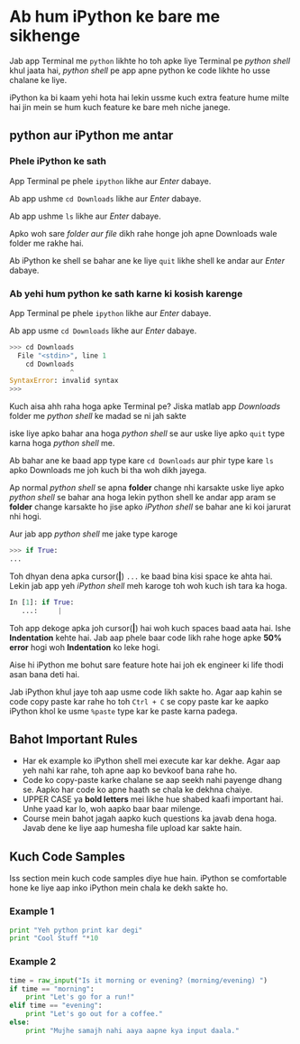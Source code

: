# Ab hum iPython ke bare me sikhenge

<!-- Yahan ipython kya ha aur kyu ushe ishtamal karte hai -->


Jab app Terminal me `python` likhte ho toh apke liye Terminal pe *python shell* khul jaata hai, *python shell* pe app apne python ke code likhte ho usse chalane ke liye.

iPython ka bi kaam yehi hota hai lekin ussme kuch extra feature hume milte hai jin mein se hum kuch feature ke bare meh niche janege.

## python aur iPython me antar

### Phele iPython ke sath
App Terminal pe phele ```ipython``` likhe aur *Enter* dabaye.

Ab app ushme ```cd Downloads``` likhe aur *Enter* dabaye.

Ab app ushme ```ls``` likhe aur *Enter* dabaye.

Apko woh sare *folder aur file* dikh rahe honge joh apne Downloads wale folder me rakhe hai.

Ab iPython ke shell se bahar ane ke liye ```quit``` likhe shell ke andar aur *Enter* dabaye.


### Ab yehi hum python ke sath karne ki kosish karenge

App Terminal pe phele ```ipython``` likhe aur *Enter* dabaye.

Ab app usme ```cd Downloads``` likhe aur *Enter* dabaye.

```python
>>> cd Downloads
  File "<stdin>", line 1
    cd Downloads
               ^
SyntaxError: invalid syntax
>>> 
```

Kuch aisa ahh raha hoga apke Terminal pe?
Jiska matlab app *Downloads* folder me *python shell* ke madad se ni jah sakte

iske liye apko bahar ana hoga *python shell* se aur uske liye apko ```quit``` type karna hoga *python shell* me.

Ab bahar ane ke baad app type kare ```cd Downloads``` aur phir type kare ```ls``` apko Downloads me joh kuch bi tha woh dikh jayega.

Ap normal *python shell* se apna **folder** change nhi karsakte uske liye apko *python shell* se bahar ana hoga lekin python shell ke andar app aram se **folder** change karsakte ho jise apko *iPython shell* se bahar ane ki koi jarurat nhi hogi.


Aur jab app *python shell* me jake type karoge
```python
>>> if True:
... 
```
Toh dhyan dena apka cursor(**|**) ```...``` ke baad bina kisi space ke ahta hai.
Lekin jab app yeh *iPython shell* meh karoge toh woh kuch ish tara ka hoga.

```python
In [1]: if True:
   ...:     |
```
Toh app dekoge apka joh cursor(**|**) hai woh kuch spaces baad aata hai.
Ishe **Indentation** kehte hai. Jab aap phele baar code likh rahe hoge apke **50% error** hogi
woh **Indentation** ko leke hogi.


Aise hi iPython me bohut sare feature hote hai joh ek engineer ki life thodi asan bana deti hai.

Jab iPython khul jaye toh aap usme code likh sakte ho. Agar aap kahin se code copy paste kar rahe ho toh `Ctrl + C` se copy paste kar ke
aapko iPython khol ke usme `%paste` type kar ke paste karna padega.


## Bahot Important Rules
- Har ek example ko iPython shell mei execute kar kar dekhe. Agar aap yeh nahi kar rahe, toh apne aap ko bevkoof bana rahe ho.
- Code ko copy-paste karke chalane se aap seekh nahi payenge dhang se. Aapko har code ko apne haath se chala ke dekhna chaiye.
- UPPER CASE ya **bold letters** mei likhe hue shabed kaafi important hai. Unhe yaad kar lo, woh aapko baar baar milenge.
- Course mein bahot jagah aapko kuch questions ka javab dena hoga. Javab dene ke liye aap humesha file upload kar sakte hain.

## Kuch Code Samples

Iss section mein kuch code samples diye hue hain. iPython se comfortable hone ke liye aap inko iPython mein chala ke dekh sakte ho.

### Example 1

```python
print "Yeh python print kar degi"
print "Cool Stuff "*10
```

### Example 2

```python
time = raw_input("Is it morning or evening? (morning/evening) ")
if time == "morning":
    print "Let's go for a run!"
elif time == "evening":
    print "Let's go out for a coffee."
else:
    print "Mujhe samajh nahi aaya aapne kya input daala."
```
